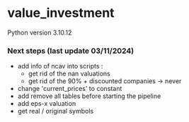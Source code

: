 # value_investment

Python version 3.10.12

### Next steps (last update 03/11/2024)

  - add info of ncav into scripts :
    - get rid of the nan valuations
    - get rid of the 90% + discounted companies -> never 
  - change 'current_prices' to constant
  - add remove all tables before starting the pipeline
  - add eps-x valuation
  - get real / original symbols